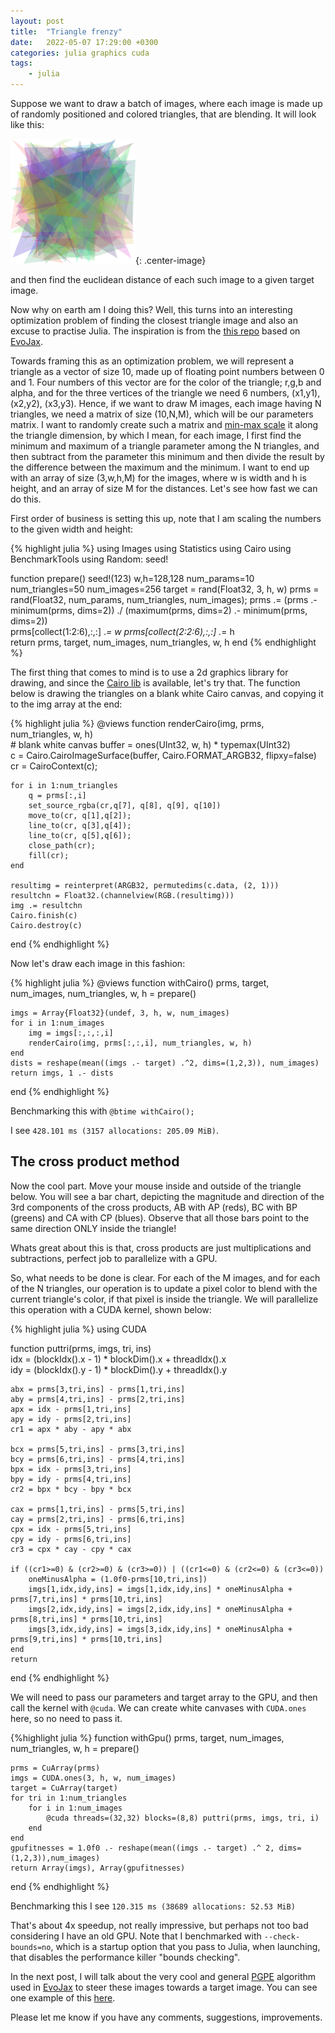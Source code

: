 ```yaml
---
layout: post
title:  "Triangle frenzy"
date:   2022-05-07 17:29:00 +0300
categories: julia graphics cuda 
tags:
    - julia
---
```



Suppose we want to draw a batch of images, where each image is made up of randomly positioned and colored triangles, that are blending. It will look like this:

![triangles](/assets/static/avnicompare.png){: .center-image}

and then find the euclidean distance of each such image to a given target image. 

Now why on earth am I doing this? Well, this turns into an interesting optimization problem of finding the closest triangle image and also an excuse to practise Julia. The inspiration is from the [this repo](https://github.com/google/brain-tokyo-workshop/tree/master/es-clip) based on [EvoJax](https://github.com/google/evojax).

Towards framing this as an optimization problem, we will represent a triangle as a vector of size 10, made up of floating point numbers between 0 and 1. Four numbers of this vector are for the color of the triangle; r,g,b and alpha, and for the three vertices of the triangle we need 6 numbers, (x1,y1), (x2,y2), (x3,y3). Hence, if we want to draw M images, each image having N triangles, we need a matrix of size (10,N,M), which will be our parameters matrix. I want to randomly create such a matrix and [min-max scale](https://en.wikipedia.org/wiki/Feature_scaling#Rescaling_\(min-max_normalization\)) it along the triangle dimension, by which I mean, for each image, I first find the minimum and maximum of a triangle parameter among the N triangles, and then subtract from the parameter this minimum and then divide the result by the difference between the maximum and the minimum. I want to end up with an array of size (3,w,h,M) for the images, where w is width and h is height, and an array of size M for the distances. Let's see how fast we can do this.

First order of business is setting this up, note that I am scaling the numbers to the given width and height:

{% highlight julia %}
using Images
using Statistics
using Cairo
using BenchmarkTools
using Random: seed!

function prepare()
    seed!(123)
    w,h=128,128
    num_params=10
    num_triangles=50
    num_images=256
    target = rand(Float32, 3, h, w)
    prms = rand(Float32, num_params, num_triangles, num_images);
    prms .= (prms .- minimum(prms, dims=2)) ./ (maximum(prms, dims=2) .- minimum(prms, dims=2))   
    prms[collect(1:2:6),:,:] .*= w
    prms[collect(2:2:6),:,:] .*= h         
    return prms, target, num_images, num_triangles, w, h
end
{% endhighlight %}


The first thing that comes to mind is to use a 2d graphics library for drawing, and since the [Cairo lib](https://github.com/JuliaGraphics/Cairo.jl) is available, let's try that. The function below is drawing the triangles on a blank white Cairo canvas, and copying it to the img array at the end:

{% highlight julia %}
@views function renderCairo(img, prms, num_triangles, w, h)                  
    # blank white canvas
    buffer = ones(UInt32, w, h) * typemax(UInt32)    
    c = Cairo.CairoImageSurface(buffer, Cairo.FORMAT_ARGB32, flipxy=false)
    cr = CairoContext(c);        
    
    for i in 1:num_triangles
        q = prms[:,i]
        set_source_rgba(cr,q[7], q[8], q[9], q[10])        
        move_to(cr, q[1],q[2]);
        line_to(cr, q[3],q[4]);
        line_to(cr, q[5],q[6]);
        close_path(cr);
        fill(cr);            
    end        
            
    resultimg = reinterpret(ARGB32, permutedims(c.data, (2, 1)))
    resultchn = Float32.(channelview(RGB.(resultimg)))                
    img .= resultchn
    Cairo.finish(c)
    Cairo.destroy(c)        
end
{% endhighlight %}

Now let's draw each image in this fashion:

{% highlight julia %}
@views function withCairo() 
    prms, target, num_images, num_triangles, w, h = prepare() 

    imgs = Array{Float32}(undef, 3, h, w, num_images)    
    for i in 1:num_images
        img = imgs[:,:,:,i]        
        renderCairo(img, prms[:,:,i], num_triangles, w, h)        
    end
    dists = reshape(mean((imgs .- target) .^2, dims=(1,2,3)), num_images)
    return imgs, 1 .- dists
end
{% endhighlight %}

Benchmarking this with `@btime withCairo();` 

I see `428.101 ms (3157 allocations: 205.09 MiB)`.


## The cross product method


Now the cool part. Move your mouse inside and outside of the triangle below. You will see a bar chart, depicting the magnitude and direction of the 3rd components of the cross products, AB with AP (reds), BC with BP (greens) and CA with CP (blues). Observe that all those bars point to the same direction ONLY inside the triangle!

<div id='container' style="text-align: center;"></div>

<script>

let sketch = function(p) {

p.setup = function(){
    p.createCanvas(400, 400);
    p.background(1);
};

// p.draw = function() {
//         p.background(220);
//         p.triangle(30, 75, 58, 20, 86, 75);
//     };
// };

p.drawArrow = function(base, vec, myColor) {
  p.push();
  p.stroke(myColor);
  p.strokeWeight(3);
  p.fill(myColor);
  p.translate(base.x, base.y);
  p.line(0, 0, vec.x, vec.y);
  p.rotate(vec.heading());
  let arrowSize = 7;
  p.translate(vec.mag() - arrowSize, 0);
  p.triangle(0, arrowSize / 2, 0, -arrowSize / 2, arrowSize, 0);
  p.pop();
};

p.draw = function() {
        p.background(220);
        [x1,y1,x2,y2,x3,y3]=[60, 330, 70, 50, 360, 75];
        // triangle(x1,y1,x2,y2,x3,y3);  
        r = p.color(255, 0, 0)
        g = p.color(0, 255, 0)
        b = p.color(0, 0, 255)
        
        p.strokeWeight(4);
        p.stroke(r);
        // p.line(x1, y1, x2, y2);
        p.drawArrow(p.createVector(x1,y1), p.createVector(x2-x1,y2-y1), r);
        
        p.stroke(g);  
        // p.line(x2, y2, x3, y3);
        p.drawArrow(p.createVector(x2,y2), p.createVector(x3-x2,y3-y2), g);
        
        p.stroke(b);  
        // p.line(x3, y3, x1, y1);
        p.drawArrow(p.createVector(x3,y3), p.createVector(x1-x3,y1-y3), b);
        
        p.stroke(p.color(0, 0, 0));  
        
        
        p.strokeWeight(1);

        p.text("A", x1-10, y1+10);
        p.text("B", x2-20, y2);
        p.text("C", x3, y3-10);
        p.text("P", p.mouseX-20, p.mouseY);

        if (p.mouseX <= 400 && p.mouseX >= 0 && p.mouseY <= 400 && p.mouseY >= 0) {
            
            // p.line(x1, y1, p.mouseX, p.mouseY);
            // p.line(x2, y2, p.mouseX, p.mouseY);
            // p.line(x3, y3, p.mouseX, p.mouseY);
            p.drawArrow(p.createVector(x1,y1), p.createVector(p.mouseX-x1,p.mouseY-y1), r);    
            p.drawArrow(p.createVector(x2,y2), p.createVector(p.mouseX-x2,p.mouseY-y2), g);
            p.drawArrow(p.createVector(x3,y3), p.createVector(p.mouseX-x3,p.mouseY-y3), b);
            
            
            // p.push();
            cr1=(x2-x1)*(p.mouseY-y1)-(y2-y1)*(p.mouseX-x1)
            cr2=(x3-x2)*(p.mouseY-y2)-(y3-y2)*(p.mouseX-x2)
            cr3=(x1-x3)*(p.mouseY-y3)-(y1-y3)*(p.mouseX-x3)
            p.fill(r);
            p.rect(300, 300, 20, -cr1/1000);  
            
            p.translate(30,0);
            p.fill(g);
            p.rect(300, 300, 20, -cr2/1000);  
            
            p.translate(30,0);
            p.fill(b);
            p.rect(300, 300, 20, -cr3/1000);  
            
        
            p.translate(-60,0);
            p.text("3rd component of \n Cross Products =>", 180, 280);
            // p.pop();
        }
        
    };
};

new p5(sketch, 'container');
</script>

Whats great about this is that, cross products are just multiplications and subtractions, perfect job to parallelize with a GPU.

So, what needs to be done is clear. For each of the M images, and for each of the N triangles, our operation is to update a pixel color to blend with the current triangle's color, if that pixel is inside the triangle. We will parallelize this operation with a CUDA kernel, shown below:

{% highlight julia %}
using CUDA

function puttri(prms, imgs, tri, ins)    
    idx = (blockIdx().x - 1) * blockDim().x + threadIdx().x  
    idy = (blockIdx().y - 1) * blockDim().y + threadIdx().y
    
    abx = prms[3,tri,ins] - prms[1,tri,ins]
    aby = prms[4,tri,ins] - prms[2,tri,ins]
    apx = idx - prms[1,tri,ins]
    apy = idy - prms[2,tri,ins]
    cr1 = apx * aby - apy * abx

    bcx = prms[5,tri,ins] - prms[3,tri,ins]
    bcy = prms[6,tri,ins] - prms[4,tri,ins]
    bpx = idx - prms[3,tri,ins]
    bpy = idy - prms[4,tri,ins]
    cr2 = bpx * bcy - bpy * bcx

    cax = prms[1,tri,ins] - prms[5,tri,ins]
    cay = prms[2,tri,ins] - prms[6,tri,ins]
    cpx = idx - prms[5,tri,ins]
    cpy = idy - prms[6,tri,ins]
    cr3 = cpx * cay - cpy * cax

    if ((cr1>=0) & (cr2>=0) & (cr3>=0)) | ((cr1<=0) & (cr2<=0) & (cr3<=0))
        oneMinusAlpha = (1.0f0-prms[10,tri,ins])        
        imgs[1,idx,idy,ins] = imgs[1,idx,idy,ins] * oneMinusAlpha + prms[7,tri,ins] * prms[10,tri,ins]
        imgs[2,idx,idy,ins] = imgs[2,idx,idy,ins] * oneMinusAlpha + prms[8,tri,ins] * prms[10,tri,ins]
        imgs[3,idx,idy,ins] = imgs[3,idx,idy,ins] * oneMinusAlpha + prms[9,tri,ins] * prms[10,tri,ins]
    end
    return
end
{% endhighlight %}

We will need to pass our parameters and target array to the GPU, and then call the kernel with `@cuda`. We can create white canvases with `CUDA.ones` here, so no need to pass it.

{%highlight julia %}
function withGpu()
    prms, target, num_images, num_triangles, w, h = prepare()     

    prms = CuArray(prms)    
    imgs = CUDA.ones(3, h, w, num_images)
    target = CuArray(target)
    for tri in 1:num_triangles
        for i in 1:num_images
            @cuda threads=(32,32) blocks=(8,8) puttri(prms, imgs, tri, i)        
        end                                
    end
    gpufitnesses = 1.0f0 .- reshape(mean((imgs .- target) .^ 2, dims=(1,2,3)),num_images)
    return Array(imgs), Array(gpufitnesses)
end
{% endhighlight %}

Benchmarking this I see `120.315 ms (38689 allocations: 52.53 MiB)`

That's about 4x speedup, not really impressive, but perhaps not too bad considering I have an old GPU. Note that I benchmarked with `--check-bounds=no`, which is a startup option that you pass to Julia, when launching, that disables the performance killer "bounds checking". 

In the next post, I will talk about the very cool and general [PGPE](https://people.idsia.ch/~juergen/icann2008sehnke.pdf) algorithm used in [EvoJax](https://github.com/google/evojax) to steer these images towards a target image. You can see one example of this [here](https://cancandan.github.io/about/).

Please let me know if you have any comments, suggestions, improvements. 